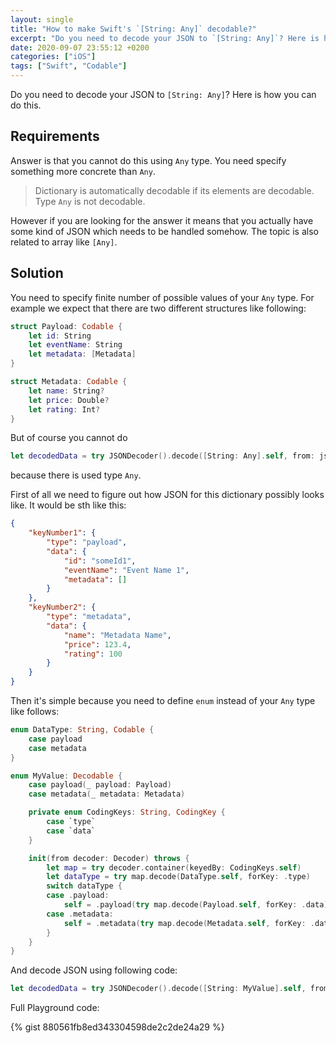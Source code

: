 ```yaml
---
layout: single
title: "How to make Swift's `[String: Any]` decodable?"
excerpt: "Do you need to decode your JSON to `[String: Any]`? Here is how you can do this."
date: 2020-09-07 23:55:12 +0200
categories: ["iOS"]
tags: ["Swift", "Codable"]
---
```


Do you need to decode your JSON to `[String: Any]`? Here is how you can do this.

## Requirements

Answer is that you cannot do this using `Any` type. You need specify something more concrete than `Any`.

> Dictionary is automatically decodable if its elements are decodable. Type `Any` is not decodable.

However if you are looking for the answer it means that you actually have some kind of JSON which needs to be handled somehow. The topic is also related to array like `[Any]`.

## Solution

You need to specify finite number of possible values of your `Any` type. For example we expect that there are two different structures like following:

```swift
struct Payload: Codable {
    let id: String
    let eventName: String
    let metadata: [Metadata]
}

struct Metadata: Codable {
    let name: String?
    let price: Double?
    let rating: Int?
}
```

But of course you cannot do

```swift
let decodedData = try JSONDecoder().decode([String: Any].self, from: json.data(using: .utf8)!)
```

because there is used type `Any`.

First of all we need to figure out how JSON for this dictionary possibly looks like. It would be sth like this:

```json
{
    "keyNumber1": {
        "type": "payload",
        "data": {
            "id": "someId1",
            "eventName": "Event Name 1",
            "metadata": []
        }
    },
    "keyNumber2": {
        "type": "metadata",
        "data": {
            "name": "Metadata Name",
            "price": 123.4,
            "rating": 100
        }
    }
}
```

Then it's simple because you need to define `enum` instead of your `Any` type like follows:

```swift
enum DataType: String, Codable {
    case payload
    case metadata
}

enum MyValue: Decodable {
    case payload(_ payload: Payload)
    case metadata(_ metadata: Metadata)

    private enum CodingKeys: String, CodingKey {
        case `type`
        case `data`
    }

    init(from decoder: Decoder) throws {
        let map = try decoder.container(keyedBy: CodingKeys.self)
        let dataType = try map.decode(DataType.self, forKey: .type)
        switch dataType {
        case .payload:
            self = .payload(try map.decode(Payload.self, forKey: .data))
        case .metadata:
            self = .metadata(try map.decode(Metadata.self, forKey: .data))
        }
    }
}
```

And decode JSON using following code:

```swift
let decodedData = try JSONDecoder().decode([String: MyValue].self, from: json.data(using: .utf8)!)
```

Full Playground code:

{% gist 880561fb8ed343304598de2c2de24a29 %}
